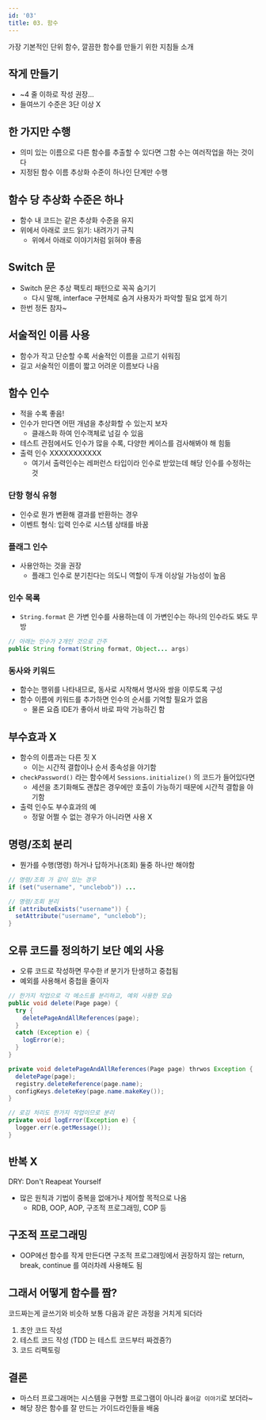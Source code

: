 ```yaml
---
id: '03'
title: 03. 함수
---
```


가장 기본적인 단위 함수, 깔끔한 함수를 만들기 위한 지침들 소개

## 작게 만들기

- ~4 줄 이하로 작성 권장...
- 들여쓰기 수준은 3단 이상 X

## 한 가지만 수행

- 의미 있는 이름으로 다른 함수를 추출할 수 있다면 그함 수는 여러작업을 하는 것이다
- 지정된 함수 이름 추상화 수준이 하나인 단계만 수행

## 함수 당 추상화 수준은 하나

- 함수 내 코드는 같은 추상화 수준을 유지
- 위에서 아래로 코드 읽기: 내려가기 규칙
  - 위에서 아래로 이야기처럼 읽혀야 좋음

## Switch 문

- Switch 문은 추상 팩토리 패턴으로 꼭꼭 숨기기
  - 다시 말해, interface 구현체로 숨겨 사용자가 파악할 필요 없게 하기
- 한번 정돈 참자~

## 서술적인 이름 사용

- 함수가 작고 단순할 수록 서술적인 이름을 고르기 쉬워짐
- 길고 서술적인 이름이 짧고 어려운 이름보다 나음

## 함수 인수

- 적을 수록 좋음!
- 인수가 만다면 어떤 개념을 추상화할 수 있는지 보자
  - 클래스화 하여 인수객체로 넘길 수 있음
- 테스트 관점에서도 인수가 많을 수록, 다양한 케이스를 검사해봐야 해 힘듦
- 출력 인수 XXXXXXXXXXX
  - 여기서 출력인수는 레퍼런스 타입이라 인수로 받았는데 해당 인수를 수정하는 것

### 단항 형식 유형

- 인수로 뭔가 변환해 결과를 반환하는 경우
- 이벤트 형식: 입력 인수로 시스템 상태를 바꿈

### 플래그 인수

- 사용안하는 것을 권장
  - 플래그 인수로 분기친다는 의도니 역할이 두개 이상일 가능성이 높음

### 인수 목록

- `String.format` 은 가변 인수를 사용하는데 이 가변인수는 하나의 인수라도 봐도 무방

```java
// 아래는 인수가 2개인 것으로 간주
public String format(String format, Object... args)
```

### 동사와 키워드

- 함수는 행위를 나타내므로, 동사로 시작해서 명사와 쌍을 이루도록 구성
- 함수 이름에 키워드를 추가하면 인수의 순서를 기억할 필요가 없음
  - 물론 요즘 IDE가 좋아서 바로 파악 가능하긴 함

## 부수효과 X

- 함수의 이름과는 다른 짓 X
  - 이는 시간적 결합이나 순서 종속성을 야기함
- `checkPassword()` 라는 함수에서 `Sessions.initialize()` 의 코드가 들어있다면
  - 세션을 초기화해도 괜찮은 경우에만 호출이 가능하기 때문에 시간적 결합을 야기함
- 출력 인수도 부수효과의 예
  - 정말 어쩔 수 없는 경우가 아니라면 사용 X

## 명령/조회 분리

- 뭔가를 수행(명령) 하거나 답하거나(조회) 둘중 하나만 해야함

```java
// 명령/조회 가 같이 있는 경우
if (set("username", "unclebob")) ...

// 명령/조회 분리
if (attributeExists("username")) {
  setAttribute("username", "unclebob");
}
```

## 오류 코드를 정의하기 보단 예외 사용

- 오류 코드로 작성하면 무수한 if 분기가 탄생하고 중첩됨
- 예외를 사용해서 중첩을 줄이자

```java
// 한가지 작업으로 각 메소드를 분리하고, 예외 사용한 모습
public void delete(Page page) {
  try {
    deletePageAndAllReferences(page);
  }
  catch (Exception e) {
    logError(e);
  }
}

private void deletePageAndAllReferences(Page page) thrwos Exception {
  deletePage(page);
  registry.deleteReference(page.name);
  configKeys.deleteKey(page.name.makeKey());
}

// 로깅 처리도 한가지 작업이므로 분리
private void logError(Exception e) {
  logger.err(e.getMessage());
}
```

## 반복 X

DRY: Don't Reapeat Yourself

- 많은 원칙과 기법이 중복을 없애거나 제어할 목적으로 나옴
  - RDB, OOP, AOP, 구조적 프로그래밍, COP 등

## 구조적 프로그래밍

- OOP에선 함수를 작게 만든다면 구조적 프로그래밍에서 권장하지 않는 return, break, continue 를 여러차례 사용해도 됨

## 그래서 어떻게 함수를 짬?

코드짜는게 글쓰기와 비슷하 보통 다음과 같은 과정을 거치게 되더라

1. 초안 코드 작성
2. 테스트 코드 작성 (TDD 는 테스트 코드부터 짜겠죵?)
3. 코드 리팩토링

## 결론

- 마스터 프로그래머는 시스템을 구현할 프로그램이 아니라 `풀어갈 이야기`로 보더라~
- 해당 장은 함수를 잘 만드는 가이드라인들을 배움
